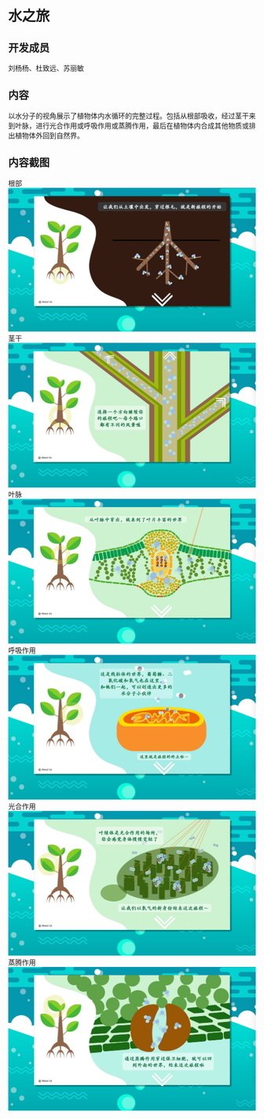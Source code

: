 # 水之旅

## 开发成员
刘杨杨、杜致远、苏丽敏

## 内容
以水分子的视角展示了植物体内水循环的完整过程。包括从根部吸收，经过茎干来到叶脉，进行光合作用或呼吸作用或蒸腾作用，最后在植物体内合成其他物质或排出植物体外回到自然界。

## 内容截图
根部
![root](./pic/1.根部.png)
茎干
![茎干](./pic/2.茎干.png)
叶脉
![叶脉](./pic/3.叶脉.png)
呼吸作用
![呼吸作用](./pic/4.1呼吸作用.png)
光合作用
![光合作用](./pic/4.2光合作用.png)
蒸腾作用
![蒸腾作用](./pic/4.3蒸腾作用.png)
